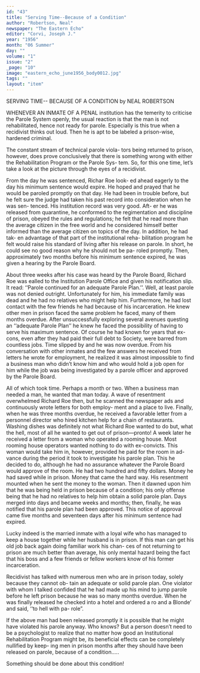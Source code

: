 ```yaml
---
id: "43"
title: "Serving Time--Because of a Condition"
author: "Robertson, Neal"
newspaper: "The Eastern Echo"
editor: "Corvi, Joseph J."
year: "1956"
month: "06 Summer"
day: ""
volume: "1"
issue: "2"
_page: "10"
image: "eastern_echo_june1956_body0012.jpg"
tags: ""
layout: "item"
---
```

SERVING TIME-- BECAUSE OF A CONDITION
by NEAL ROBERTSON

WHENEVER AN INMATE OF A PENAL
institution has the temerity to criticise the
Parole System openly, the usual reaction is
that the man is not rehabilitated, hence not ready
for parole. Especially is this true when a recidivist
thinks out loud. Then he is apt to be labeled a
prison-wise, hardened criminal.

The constant stream of technical parole viola-
tors being returned to prison, however, does prove
conclusively that there is something wrong with
either the Rehabilitation Program or the Parole Sys-
tem. So, for this one time, let’s take a look at the
picture through the eyes of a recidivist.

From the day he was sentenced, Richar Roe look-
ed ahead eagerly to the day his minimum sentence
would expire. He hoped and prayed that he would
be paroled promptly on that day. He had been in
trouble before, but he felt sure the judge had taken
his past record into consideration when he was sen-
tenced. His institution record was very good. Aft-
er he was released from quarantine, he conformed to
the regimentation and discipline of prison, obeyed
the rules and regulations; he felt that he read more
than the average citizen in the free world and he
considered himself better informed than the average
citizen on topics of the day. In addition, he had tak-
en advantage of that part of the institutional reha-
bilitation program he felt would raise his standard
of living after his release on parole. In short, he
could see no good reason why he should not be pa-
roled promptly. Then, approximately two months
before his minimum sentence expired, he was given
a hearing by the Parole Board.

About three weeks after his case was heard by
the Parole Board, Richard Roe was ealled to the
Institution Parole Office and given his notification
slip. It read: ‘‘Parole continued for an adequate
Parole Plan.’’. Well, at least parole was not denied
outright. Unfortunately for him, his immediate
family was dead and he had no relatives who might
help him. Furthermore, he had lost contact with
the few friends he had because of his incarceration.
He knew other men in prison faced the same problem
he faced, many of them months overdue. After
unsuccessfully exploring several avenues questing
an ‘‘adequate Parole Plan’’ he knew he faced the
possibility of having to serve his maximum sentence.
Of course he had known for years that ex-cons,
even after they had paid their full debt to Society,
were barred from countless jobs. Time slipped by
and he was now overdue. From his conversation
with other inmates and the few answers he received
from letters he wrote for employment, he realized
it was almost impossible to find a business man who
didn’t know him and who would hold a job open for
him while the job was being investigated by a
parole officer and approved by the Parole Board.

All of which took time. Perhaps a month or two.
When a business man needed a man, he wanted that
man today. A wave of resentment overwhelmed
Richard Roe then, but he scanned the newspaper
ads and continuously wrote letters for both employ-
ment and a place to live. Finally, when he was
three months overdue, he received a favorable letter
from a personnel director who hired kitchen help
for a chain of restaurants. Washing dishes was
definitely not what Richard Roe wanted to do but,
what the hell, most of all he wanted to get out of
prison—pronto! A week later he received a letter
from a woman who operated a rooming house.
Most rooming house operators wanted nothing to
do with ex-convicts. This woman would take him
in, however, provided he paid for the room in ad-
vance during the period it took to investigate his
parole plan. This he decided to do, although he
had no assurance whatever the Parole Board would
approve of the room. He had two hundred and fifty
dollars. Money he had saved while in prison.
Money that came the hard way. His resentment
mounted when he sent the money to the woman.
Then it dawned upon him that he was being held in
prison because of a condition; his only offense being
that he had no relatives to help him obtain a solid
parole plan. Days merged into days and became
weeks and months; then, finally, he was notified
that his parole plan had been approved. This notice
of approval came five months and seventeen days
after his minimum sentence had expired.

Lucky indeed is the married inmate with a loyal
wife who has managed to keep a house together
while her husband is in prison. If this man can get
his old job back again doing familiar work his chan-
ces of not returning to prison are much better than
average, his only mental hazard being the fact that
his boss and a few friends or fellow workers know of
his former incarceration.

Recidivist has talked with numerous men who
are in prison today, solely because they cannot ob-
tain an adequate or solid parole plan. One violator
with whom I talked confided that he had made up
his mind to jump parole before he left prison because
he was so many months overdue. When he was
finally released he checked into a hotel and ordered
a ro and a Blonde’ and said, ‘‘to hell with pa-
role”.

If the above man had been released promptly
it is possible that he might have violated his parole
anyway. Who knows? But a person doesn’t need to
be a psychologist to realize that no matter how good
an Institutional Rehabilitation Program might be, its
beneficial effects can be completely nullified by keep-
ing men in prison months after they should have
been released on parole, because of a condition.....

Something should be done about this condition!
